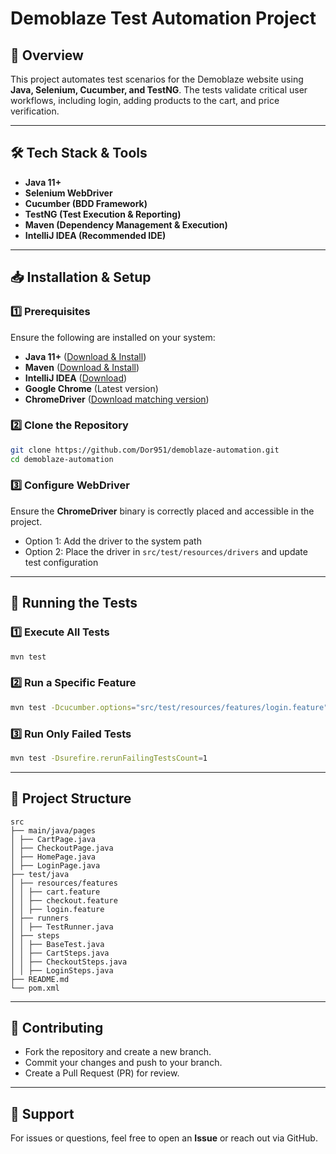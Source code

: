 # **Demoblaze Test Automation Project**

## **📌 Overview**

This project automates test scenarios for the Demoblaze website using **Java, Selenium, Cucumber, and TestNG**. The tests validate critical user workflows, including login, adding products to the cart, and price verification.

---

## **🛠 Tech Stack & Tools**

- **Java 11+**
- **Selenium WebDriver**
- **Cucumber (BDD Framework)**
- **TestNG (Test Execution & Reporting)**
- **Maven (Dependency Management & Execution)**
- **IntelliJ IDEA (Recommended IDE)**

---

## **📥 Installation & Setup**

### **1️⃣ Prerequisites**

Ensure the following are installed on your system:

- **Java 11+** ([Download & Install](https://adoptopenjdk.net/))
- **Maven** ([Download & Install](https://maven.apache.org/download.cgi))
- **IntelliJ IDEA** ([Download](https://www.jetbrains.com/idea/download/))
- **Google Chrome** (Latest version)
- **ChromeDriver** ([Download matching version](https://chromedriver.chromium.org/downloads))

### **2️⃣ Clone the Repository**

```sh
git clone https://github.com/Dor951/demoblaze-automation.git
cd demoblaze-automation
```

### **3️⃣ Configure WebDriver**

Ensure the **ChromeDriver** binary is correctly placed and accessible in the project.

- Option 1: Add the driver to the system path
- Option 2: Place the driver in `src/test/resources/drivers` and update test configuration

---

## **🚀 Running the Tests**

### **1️⃣ Execute All Tests**

```sh
mvn test
```

### **2️⃣ Run a Specific Feature**

```sh
mvn test -Dcucumber.options="src/test/resources/features/login.feature"
```

### **3️⃣ Run Only Failed Tests**

```sh
mvn test -Dsurefire.rerunFailingTestsCount=1
```
---

## **📂 Project Structure**

```
src
├── main/java/pages
│ ├── CartPage.java
│ ├── CheckoutPage.java
│ ├── HomePage.java
│ ├── LoginPage.java
├── test/java
│ ├── resources/features
│ │ ├── cart.feature
│ │ ├── checkout.feature
│ │ ├── login.feature
│ ├── runners
│ │ ├── TestRunner.java
│ ├── steps
│ │ ├── BaseTest.java
│ │ ├── CartSteps.java
│ │ ├── CheckoutSteps.java
│ │ ├── LoginSteps.java
├── README.md
└── pom.xml
```

---

## **🔹 Contributing**

- Fork the repository and create a new branch.
- Commit your changes and push to your branch.
- Create a Pull Request (PR) for review.

---

## **📧 Support**

For issues or questions, feel free to open an **Issue** or reach out via GitHub.


